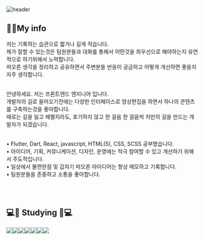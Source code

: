 

 ![header](https://capsule-render.vercel.app/api?type=waving&color=auto&height=200&section=header&text=JeongHwan%20Cheon&fontSize=100&animation=twinkling)

## 🙋‍♂️My info
저는 기록하는 습관으로 짧거나 길게 적습니다.     
제가 잘할 수 있는것은 팀원분들과 대화를 통해서 어떤것을 최우선으로 해야하는지 유연적으로 하기위해서 노력합니다.   
떠오른 생각을 정리하고 공유하면서 주변분들 반응이 궁금하고 어떻게 개선하면 좋을지 자주 생각합니다.  
<br>

안녕하세요. 저는 프론트엔드 엔지니어 입니다.   
개발자의 길로 들어오기전에는 다양한 인터페이스로 영상편집을 하면서 하나의 콘텐츠를 구축하는것을 좋아합니다.   
때로는 길을 잃고 헤맬지라도, 포기하지 않고 한 걸음 한 걸음씩 저만의 길을 만드는 개발자가 되겠습니다.   
<br>

• Flutter, Dart, React, javascript, HTML(5), CSS, SCSS 공부했습니다.    
• 아이디어, 기획, 커뮤니케이션, 디자인, 운영에는 적극 참여할 수 있고 개선하기 위해서 주도적입니다.   
• 일상에서 불편한점 및 갑자기 떠오른 아이디어는 항상 메모하고 기록합니다.   
• 팀원분들을 존중하고 소통을 좋아합니다.  

<br>
<br>

## 💻📖 Studying 📖💻

<img src="https://img.shields.io/badge/Flutter-02569B?style=flat-square&logo=Flutter&logoColor=white"/><img src="https://img.shields.io/badge/Dart-0175C2?style=flat-square&logo=Dart&logoColor=white"/><img src="https://img.shields.io/badge/React-61DAFB?style=flat-square&logo=React&logoColor=black"/><img src="https://img.shields.io/badge/JavaScript-F7DF1E?style=flat-square&logo=JavaScript&logoColor=black"/><img src="https://img.shields.io/badge/HTML5-E34F26?style=flat-square&logo=HTML5&logoColor=black"/><img src="https://img.shields.io/badge/CSS3-1572B6?style=flat-square&logo=CSS3&logoColor=black"/><img src="https://img.shields.io/badge/Scss-CC6699?style=flat-square&logo=Sass&logoColor=black"/>

<br>






<!--
**HACCP92/HACCP92** is a ✨ _special_ ✨ repository because its `README.md` (this file) appears on your GitHub profile.

Here are some ideas to get you started:

- 🔭 I’m currently working on ...
- 🌱 I’m currently learning ...
- 👯 I’m looking to collaborate on ...
- 🤔 I’m looking for help with ...
- 💬 Ask me about ...
- 📫 How to reach me: ...
- 😄 Pronouns: ...
- ⚡ Fun fact: ...
-->

